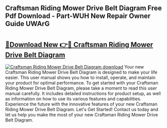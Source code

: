 ## Craftsman Riding Mower Drive Belt Diagram Free Pdf Download - Part-WUH New Repair Owner Guide UWArG

# <h2><a href="http://dfk6l6u.blite.top/?on=Craftsman+Riding+Mower+Drive+Belt+Diagram">🔗Download New 👉🔴 Craftsman Riding Mower Drive Belt Diagram</a></h2>

[![Craftsman Riding Mower Drive Belt Diagram download](https://i.imgur.com/lujVjoI.png)](http://dfk6l6u.blite.top/?on=Craftsman+Riding+Mower+Drive+Belt+Diagram)
Your new Craftsman Riding Mower Drive Belt Diagram is designed to make your life easier. This user manual shows you how to install, operate, and maintain your product for optimal performance. To get started with your Craftsman Riding Mower Drive Belt Diagram, please take a moment to read this user manual carefully. It includes detailed instructions for product setup, as well as information on how to use its various features and capabilities. Experience the future with the innovative features of your new Craftsman Riding Mower Drive Belt Diagram. Let's Get Started! Contact us today and let us help you make the most of your new Craftsman Riding Mower Drive Belt Diagram.
